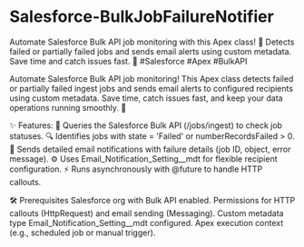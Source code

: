 # Salesforce-BulkJobFailureNotifier
Automate Salesforce Bulk API job monitoring with this Apex class! 📡 Detects failed or partially failed jobs and sends email alerts using custom metadata. Save time and catch issues fast. 🚀 #Salesforce #Apex #BulkAPI

Automate Salesforce Bulk API job monitoring! This Apex class detects failed or partially failed ingest jobs and sends email alerts to configured recipients using custom metadata. Save time, catch issues fast, and keep your data operations running smoothly. 🚀

✨ Features:
  📡 Queries the Salesforce Bulk API (/jobs/ingest) to check job statuses.
  🔍 Identifies jobs with state = 'Failed' or numberRecordsFailed > 0.
  📧 Sends detailed email notifications with failure details (job ID, object, error message).
  ⚙️ Uses Email_Notification_Setting__mdt for flexible recipient configuration.
  ⚡️ Runs asynchronously with @future to handle HTTP callouts.

🛠️ Prerequisites
  Salesforce org with Bulk API enabled.
  Permissions for HTTP callouts (HttpRequest) and email sending (Messaging).
  Custom metadata type Email_Notification_Setting__mdt configured.
  Apex execution context (e.g., scheduled job or manual trigger).

